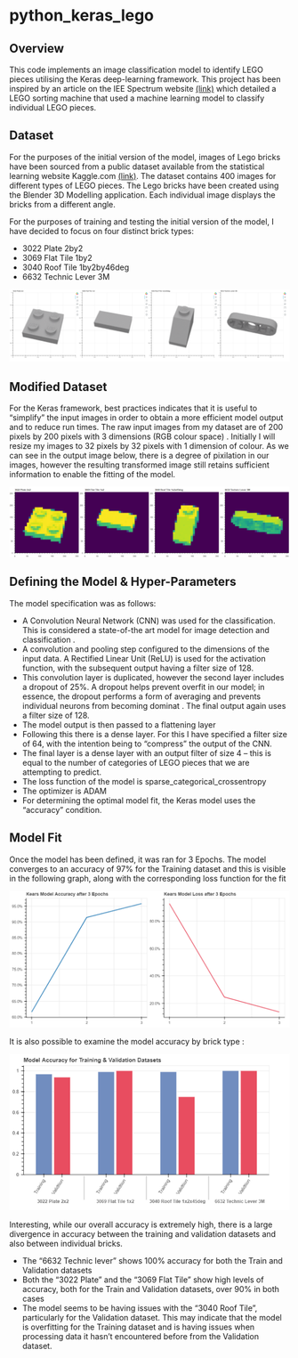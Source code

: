 # python_keras_lego

## Overview

This code implements an image classification model to identify LEGO pieces utilising the Keras deep-learning framework. 
This project has been inspired by an article on the IEE Spectrum website [(link)](https://spectrum.ieee.org/geek-life/hands-on/how-i-built-an-ai-to-sort-2-tons-of-lego-pieces) which detailed a LEGO sorting machine that used a machine learning model to classify individual LEGO pieces. 

## Dataset
For the purposes of the initial version of the model, images of Lego bricks have been sourced from a public dataset available from the statistical learning website Kaggle.com [(link)](https://www.kaggle.com/joosthazelzet/lego-brick-images).
The dataset contains 400 images for different types of LEGO pieces. The Lego bricks have been created using the Blender 3D Modelling application. Each individual image displays the bricks from a different angle.

For the purposes of training and testing the initial version of the model, I have decided to focus on four distinct brick types:
* 3022 Plate 2by2
* 3069 Flat Tile 1by2	
* 3040 Roof Tile 1by2by46deg
* 6632 Technic Lever 3M

![Raw Bricks](/_ref/raw_bricks.png)

## Modified Dataset
For the Keras framework, best practices indicates that it is useful to “simplify” the input images in order to obtain a more efficient model output and to reduce run times.
The raw input images from my dataset are of 200 pixels by 200 pixels with 3 dimensions (RGB colour space) . Initially I will resize my images to 32 pixels by 32 pixels with 1 dimension of colour.
As we can see in the output image below, there is a degree of pixilation in our images, however the resulting transformed image still retains sufficient information to enable the fitting of the model. 

![Modifed Bricks](/_ref/modified_brick_images.png)

## Defining the Model & Hyper-Parameters
The model specification was as follows:
* A Convolution Neural Network (CNN) was used for the classification. This is considered a state-of-the art model for image detection and classification .
* A convolution and pooling step configured to the dimensions of the input data. A Rectified Linear Unit (ReLU) is used for the activation function, with the subsequent output having a filter size of 128.
* This convolution layer is duplicated, however the second layer includes a dropout of 25%. A dropout helps prevent overfit in our model; in essence, the dropout performs a form of averaging and prevents individual neurons from becoming dominat . The final output again uses a filter size of 128.
* The model output is then passed to a flattening layer
* Following this there is a dense layer. For this I have specified a filter size of 64, with the intention being to “compress” the output of the CNN.
* The final layer is a dense layer with an output filter of size 4 – this is equal to the number of categories of LEGO pieces that we are attempting to predict.
* The loss function of the model is sparse_categorical_crossentropy
* The optimizer is ADAM
* For determining the optimal model fit, the Keras model uses the “accuracy” condition. 

## Model Fit
Once the model has been defined, it was ran for 3 Epochs.
The model converges to an accuracy of 97% for the Training dataset and this is visible in the following graph, along with the corresponding loss function for the fit

![Model Accuracy](/_ref/model_accuracy.png)

It is also possible to examine the model accuracy by brick type :

![Accuracy by brick type](/_ref/model_accuracy_train_valid.png)

Interesting, while our overall accuracy is extremely high, there is a large divergence in accuracy between the training and validation datasets and also between individual bricks.
* The “6632 Technic lever” shows 100% accuracy for both the Train and Validation datasets
* Both the “3022 Plate” and the “3069 Flat Tile” show high levels of accuracy, both for the Train and Validation datasets, over 90% in both cases
* The model seems to be having issues with the “3040 Roof Tile”, particularly for the Validation dataset. This may indicate that the model is overfitting for the Training dataset and is having issues when processing data it hasn’t encountered before from the Validation dataset.

